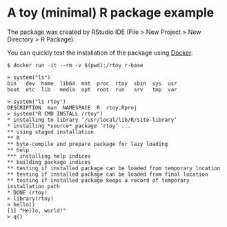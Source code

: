 # A toy (minimal) R package example

The package was created by RStudio IDE (File > New Project > New Directory > R Package).


You can quickly test the installation of the package using [Docker](https://www.docker.com/).

```
$ docker run -it --rm -v $(pwd):/rtoy r-base
```

```
> system("ls")
bin   dev  home  lib64	mnt  proc  rtoy  sbin  sys  usr
boot  etc  lib	 media	opt  root  run	 srv   tmp  var

> system("ls rtoy")
DESCRIPTION  man  NAMESPACE  R	rtoy.Rproj
> system("R CMD INSTALL /rtoy")
* installing to library ‘/usr/local/lib/R/site-library’
* installing *source* package ‘rtoy’ ...
** using staged installation
** R
** byte-compile and prepare package for lazy loading
** help
*** installing help indices
** building package indices
** testing if installed package can be loaded from temporary location
** testing if installed package can be loaded from final location
** testing if installed package keeps a record of temporary installation path
* DONE (rtoy)
> library(rtoy)
> hello()
[1] "Hello, world!"
> q()
```
